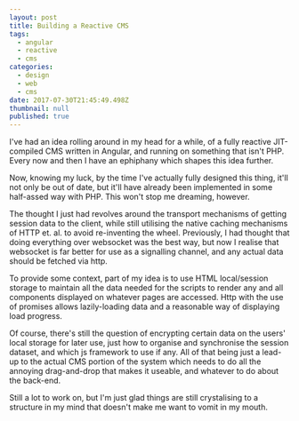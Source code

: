```yaml
---
layout: post
title: Building a Reactive CMS
tags:
  - angular
  - reactive
  - cms
categories:
  - design
  - web
  - cms
date: 2017-07-30T21:45:49.498Z
thumbnail: null
published: true
---
```

I've had an idea rolling around in my head for a while, of a fully reactive JIT-compiled CMS written in Angular, and running on something that isn't PHP. Every now and then I have an ephiphany which shapes this idea further.

Now, knowing my luck, by the time I've actually fully designed this thing, it'll not only be out of date, but it'll have already been implemented in some half-assed way with PHP. This won't stop me dreaming, however.

The thought I just had revolves around the transport mechanisms of getting session data to the client, while still utilising the native caching mechanisms of HTTP et. al. to avoid re-inventing the wheel. Previously, I had thought that doing everything over websocket was the best way, but now I realise that websocket is far better for use as a signalling channel, and any actual data should be fetched via http.

To provide some context, part of my idea is to use HTML local/session storage to maintain all the data needed for the scripts to render any and all components displayed on whatever pages are accessed. Http with the use of promises allows lazily-loading data and a reasonable way of displaying load progress.

Of course, there's still the question of encrypting certain data on the users' local storage for later use, just how to organise and synchronise the session dataset, and which js framework to use if any. All of that being just a lead-up to the actual CMS portion of the system which needs to do all the annoying drag-and-drop that makes it useable, and whatever to do about the back-end.

Still a lot to work on, but I'm just glad things are still crystalising to a structure in my mind that doesn't make me want to vomit in my mouth.

